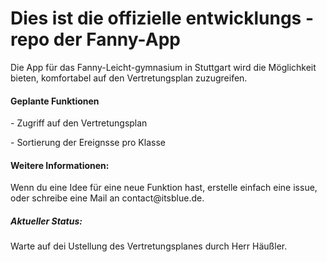 <h1>Dies ist die offizielle entwicklungs - repo der Fanny-App</h1>
<p>Die App für das Fanny-Leicht-gymnasium in Stuttgart wird die Möglichkeit bieten,
komfortabel auf den Vertretungsplan zuzugreifen.</p>
<h4>Geplante Funktionen</h4>
<p>- Zugriff auf den Vertretungsplan</p>
<p>- Sortierung der Ereignsse pro Klasse</p>

<h4>Weitere Informationen:</h4>
<p>Wenn du eine Idee für eine neue Funktion hast, erstelle einfach eine issue,<br>
oder schreibe eine Mail an contact@itsblue.de.</p>
<h5>Aktueller Status:</h5>
<p>Warte auf dei Ustellung des Vertretungsplanes durch Herr Häußler.</p>